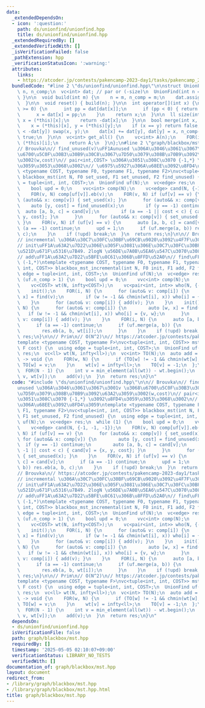 ```yaml
---
data:
  _extendedDependsOn:
  - icon: ':question:'
    path: ds/unionfind/unionfind.hpp
    title: ds/unionfind/unionfind.hpp
  _extendedRequiredBy: []
  _extendedVerifiedWith: []
  _isVerificationFailed: false
  _pathExtension: hpp
  _verificationStatusIcon: ':warning:'
  attributes:
    links:
    - https://atcoder.jp/contests/pakencamp-2023-day1/tasks/pakencamp_2023_day1_p
  bundledCode: "#line 2 \"ds/unionfind/unionfind.hpp\"\n\nstruct UnionFind {\n  int\
    \ n, n_comp;\n  vc<int> dat; // par or (-size)\n  UnionFind(int n = 0) { build(n);\
    \ }\n\n  void build(int m) {\n    n = m, n_comp = m;\n    dat.assign(n, -1);\n\
    \  }\n\n  void reset() { build(n); }\n\n  int operator[](int x) {\n    while (dat[x]\
    \ >= 0) {\n      int pp = dat[dat[x]];\n      if (pp < 0) { return dat[x]; }\n\
    \      x = dat[x] = pp;\n    }\n    return x;\n  }\n\n  ll size(int x) {\n   \
    \ x = (*this)[x];\n    return -dat[x];\n  }\n\n  bool merge(int x, int y) {\n\
    \    x = (*this)[x], y = (*this)[y];\n    if (x == y) return false;\n    if (-dat[x]\
    \ < -dat[y]) swap(x, y);\n    dat[x] += dat[y], dat[y] = x, n_comp--;\n    return\
    \ true;\n  }\n\n  vc<int> get_all() {\n    vc<int> A(n);\n    FOR(i, n) A[i] =\
    \ (*this)[i];\n    return A;\n  }\n};\n#line 2 \"graph/blackbox/mst.hpp\"\n\n\
    // Brouvka\n// find_unused(v)\uFF1Aunused \u306A\u3046\u3061\u3067\u3001v \u3068\
    \u6700\u5C0F\u30B3\u30B9\u30C8\u3067\u7D50\u3079\u308B\u70B9\u3092\u63A2\u3059\
    \u3002(w,cost)\n// pair<int,COST> \u306A\u3051\u308C\u3070 {-1,*} \u3092\u8FD4\
    \u3059\u3053\u3068\u3002\n// \u6975\u5927\u306A\u68EE\u3092\u8FD4\u3059\ntemplate\
    \ <typename COST, typename F0, typename F1, typename F2>\nvc<tuple<int, int, COST>>\
    \ blackbox_mst(int N, F0 set_used, F1 set_unused, F2 find_unused) {\n  using edge\
    \ = tuple<int, int, COST>;\n  UnionFind uf(N);\n  vc<edge> res;\n  while (1) {\n\
    \    bool upd = 0;\n    vvc<int> comp(N);\n    vc<edge> cand(N, {-1, -1, -1});\n\
    \    FOR(v, N) comp[uf[v]].eb(v);\n    FOR(v, N) if (uf[v] == v) {\n      for\
    \ (auto&& x: comp[v]) { set_used(x); }\n      for (auto&& x: comp[v]) {\n    \
    \    auto [y, cost] = find_unused(x);\n        if (y == -1) continue;\n      \
    \  auto [a, b, c] = cand[v];\n        if (a == -1 || cost < c) { cand[v] = {x,\
    \ y, cost}; }\n      }\n      for (auto&& x: comp[v]) { set_unused(x); }\n   \
    \ }\n    FOR(v, N) if (uf[v] == v) {\n      auto [a, b, c] = cand[v];\n      if\
    \ (a == -1) continue;\n      upd = 1;\n      if (uf.merge(a, b)) res.eb(a, b,\
    \ c);\n    }\n    if (!upd) break;\n  }\n  return res;\n}\n\n// Brouvka\n// https://atcoder.jp/contests/pakencamp-2023-day1/tasks/pakencamp_2023_day1_p\n\
    // incremental \u306A\u30C7\u30FC\u30BF\u69CB\u9020\u3092\u4F7F\u3046\u7248\n\
    // init\uFF1A\u63A2\u7D22\u306E\u305F\u3081\u306E\u30C7\u30FC\u30BF\u69CB\u9020\
    \u521D\u671F\u5316\u7B49. 2logN \u56DE\u7A0B\u5EA6\u547C\u3070\u308C\u308B.\n\
    // add\uFF1A\u63A2\u7D22\u5BFE\u8C61\u306B\u8FFD\u52A0\n// find\uFF1A(w,wt) or\
    \ (-1,*)\ntemplate <typename COST, typename F0, typename F1, typename F2>\nvc<tuple<int,\
    \ int, COST>> blackbox_mst_incremental(int N, F0 init, F1 add, F2 find) {\n  using\
    \ edge = tuple<int, int, COST>;\n  UnionFind uf(N);\n  vc<edge> res;\n  while\
    \ (uf.n_comp > 1) {\n    bool upd = 0;\n    vvc<int> comp(N);\n    FOR(v, N) comp[uf[v]].eb(v);\n\
    \    vc<COST> wt(N, infty<COST>);\n    vc<pair<int, int>> who(N, {-1, -1});\n\
    \    init();\n    FOR(i, N) {\n      for (auto& v: comp[i]) {\n        auto [w,\
    \ x] = find(v);\n        if (w != -1 && chmin(wt[i], x)) who[i] = {v, w};\n  \
    \    }\n      for (auto& v: comp[i]) { add(v); }\n    }\n    init();\n    FOR_R(i,\
    \ N) {\n      for (auto& v: comp[i]) {\n        auto [w, x] = find(v);\n     \
    \   if (w != -1 && chmin(wt[i], x)) who[i] = {v, w};\n      }\n      for (auto&\
    \ v: comp[i]) { add(v); }\n    }\n    FOR(i, N) {\n      auto [a, b] = who[i];\n\
    \      if (a == -1) continue;\n      if (uf.merge(a, b)) {\n        upd = true;\n\
    \        res.eb(a, b, wt[i]);\n      }\n    }\n    if (!upd) break;\n  }\n  return\
    \ res;\n}\n\n// Prim\n// O(N^2)\n// https://atcoder.jp/contests/pakencamp-2023-day1/tasks/pakencamp_2023_day1_p\n\
    template <typename COST, typename F>\nvc<tuple<int, int, COST>> mst_prim(int N,\
    \ F cost) {\n  using edge = tuple<int, int, COST>;\n  UnionFind uf(N);\n  vc<edge>\
    \ res;\n  vc<ll> wt(N, infty<ll>);\n  vc<int> TO(N);\n  auto add = [&](int v)\
    \ -> void {\n    FOR(w, N) {\n      if (TO[w] != -1 && chmin(wt[w], cost(v, w)))\
    \ TO[w] = v;\n    }\n    wt[v] = infty<ll>;\n    TO[v] = -1;\n  };\n  add(0);\n\
    \  FOR(N - 1) {\n    int v = min_element(all(wt)) - wt.begin();\n    res.eb(TO[v],\
    \ v, wt[v]);\n    add(v);\n  }\n  return res;\n}\n"
  code: "#include \"ds/unionfind/unionfind.hpp\"\n\n// Brouvka\n// find_unused(v)\uFF1A\
    unused \u306A\u3046\u3061\u3067\u3001v \u3068\u6700\u5C0F\u30B3\u30B9\u30C8\u3067\
    \u7D50\u3079\u308B\u70B9\u3092\u63A2\u3059\u3002(w,cost)\n// pair<int,COST> \u306A\
    \u3051\u308C\u3070 {-1,*} \u3092\u8FD4\u3059\u3053\u3068\u3002\n// \u6975\u5927\
    \u306A\u68EE\u3092\u8FD4\u3059\ntemplate <typename COST, typename F0, typename\
    \ F1, typename F2>\nvc<tuple<int, int, COST>> blackbox_mst(int N, F0 set_used,\
    \ F1 set_unused, F2 find_unused) {\n  using edge = tuple<int, int, COST>;\n  UnionFind\
    \ uf(N);\n  vc<edge> res;\n  while (1) {\n    bool upd = 0;\n    vvc<int> comp(N);\n\
    \    vc<edge> cand(N, {-1, -1, -1});\n    FOR(v, N) comp[uf[v]].eb(v);\n    FOR(v,\
    \ N) if (uf[v] == v) {\n      for (auto&& x: comp[v]) { set_used(x); }\n     \
    \ for (auto&& x: comp[v]) {\n        auto [y, cost] = find_unused(x);\n      \
    \  if (y == -1) continue;\n        auto [a, b, c] = cand[v];\n        if (a ==\
    \ -1 || cost < c) { cand[v] = {x, y, cost}; }\n      }\n      for (auto&& x: comp[v])\
    \ { set_unused(x); }\n    }\n    FOR(v, N) if (uf[v] == v) {\n      auto [a, b,\
    \ c] = cand[v];\n      if (a == -1) continue;\n      upd = 1;\n      if (uf.merge(a,\
    \ b)) res.eb(a, b, c);\n    }\n    if (!upd) break;\n  }\n  return res;\n}\n\n\
    // Brouvka\n// https://atcoder.jp/contests/pakencamp-2023-day1/tasks/pakencamp_2023_day1_p\n\
    // incremental \u306A\u30C7\u30FC\u30BF\u69CB\u9020\u3092\u4F7F\u3046\u7248\n\
    // init\uFF1A\u63A2\u7D22\u306E\u305F\u3081\u306E\u30C7\u30FC\u30BF\u69CB\u9020\
    \u521D\u671F\u5316\u7B49. 2logN \u56DE\u7A0B\u5EA6\u547C\u3070\u308C\u308B.\n\
    // add\uFF1A\u63A2\u7D22\u5BFE\u8C61\u306B\u8FFD\u52A0\n// find\uFF1A(w,wt) or\
    \ (-1,*)\ntemplate <typename COST, typename F0, typename F1, typename F2>\nvc<tuple<int,\
    \ int, COST>> blackbox_mst_incremental(int N, F0 init, F1 add, F2 find) {\n  using\
    \ edge = tuple<int, int, COST>;\n  UnionFind uf(N);\n  vc<edge> res;\n  while\
    \ (uf.n_comp > 1) {\n    bool upd = 0;\n    vvc<int> comp(N);\n    FOR(v, N) comp[uf[v]].eb(v);\n\
    \    vc<COST> wt(N, infty<COST>);\n    vc<pair<int, int>> who(N, {-1, -1});\n\
    \    init();\n    FOR(i, N) {\n      for (auto& v: comp[i]) {\n        auto [w,\
    \ x] = find(v);\n        if (w != -1 && chmin(wt[i], x)) who[i] = {v, w};\n  \
    \    }\n      for (auto& v: comp[i]) { add(v); }\n    }\n    init();\n    FOR_R(i,\
    \ N) {\n      for (auto& v: comp[i]) {\n        auto [w, x] = find(v);\n     \
    \   if (w != -1 && chmin(wt[i], x)) who[i] = {v, w};\n      }\n      for (auto&\
    \ v: comp[i]) { add(v); }\n    }\n    FOR(i, N) {\n      auto [a, b] = who[i];\n\
    \      if (a == -1) continue;\n      if (uf.merge(a, b)) {\n        upd = true;\n\
    \        res.eb(a, b, wt[i]);\n      }\n    }\n    if (!upd) break;\n  }\n  return\
    \ res;\n}\n\n// Prim\n// O(N^2)\n// https://atcoder.jp/contests/pakencamp-2023-day1/tasks/pakencamp_2023_day1_p\n\
    template <typename COST, typename F>\nvc<tuple<int, int, COST>> mst_prim(int N,\
    \ F cost) {\n  using edge = tuple<int, int, COST>;\n  UnionFind uf(N);\n  vc<edge>\
    \ res;\n  vc<ll> wt(N, infty<ll>);\n  vc<int> TO(N);\n  auto add = [&](int v)\
    \ -> void {\n    FOR(w, N) {\n      if (TO[w] != -1 && chmin(wt[w], cost(v, w)))\
    \ TO[w] = v;\n    }\n    wt[v] = infty<ll>;\n    TO[v] = -1;\n  };\n  add(0);\n\
    \  FOR(N - 1) {\n    int v = min_element(all(wt)) - wt.begin();\n    res.eb(TO[v],\
    \ v, wt[v]);\n    add(v);\n  }\n  return res;\n}\n"
  dependsOn:
  - ds/unionfind/unionfind.hpp
  isVerificationFile: false
  path: graph/blackbox/mst.hpp
  requiredBy: []
  timestamp: '2025-05-05 02:10:07+09:00'
  verificationStatus: LIBRARY_NO_TESTS
  verifiedWith: []
documentation_of: graph/blackbox/mst.hpp
layout: document
redirect_from:
- /library/graph/blackbox/mst.hpp
- /library/graph/blackbox/mst.hpp.html
title: graph/blackbox/mst.hpp
---
```

